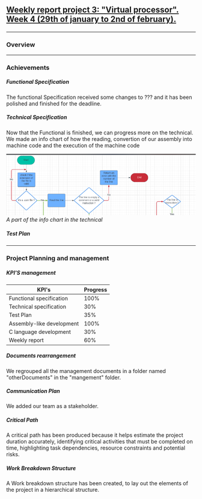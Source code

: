 <h2><u><strong>Weekly report project 3: "Virtual processor". Week 4 (29th of january to 2nd of february).</strong></u>

--------------------------------------------
<h3>Overview</h3>


--------------------------

<h3>Achievements</h3>

<h5>Functional Specification</h5>

The functional Specification received some changes to ??? and it has been polished and finished for the deadline.

<h5>Technical Specification</h5>

Now that the Functional is finished, we can progress more on the technical. 
We made an info chart of how the reading, convertion of our assembly into machine code and the execution of the machine code

![Alt text](/documents/management/image/Info_chart.png)
*A part of the info chart in the technical*

<h5>Test Plan</h5>

-------------------------------

<h3>Project Planning and management</h3>

<h5>KPI'S management </h5>

| KPI's   | Progress |
| -------- | ------- |
| Functional specification  | 100%   |
| Technical specification | 30%   |
| Test Plan| 35%   |
| Assembly-like development | 100%   |
| C language development | 30%  |
| Weekly report  | 60%   |

<h5>Documents rearrangement</h5>

We regrouped all the management documents in a folder named "otherDocuments" in the "mangement"  folder.
<h5>Communication Plan</h5>

We added our team as a stakeholder.

<h5>Critical Path</h5>

A critical path has been produced because it helps estimate the project duration accurately, identifying critical activities that must be completed on time, highlighting task dependencies, resource constraints and potential risks.

<h5>Work Breakdown Structure</h5>

A Work breakdown structure has been created, to lay out the elements of the project in a hierarchical structure.

